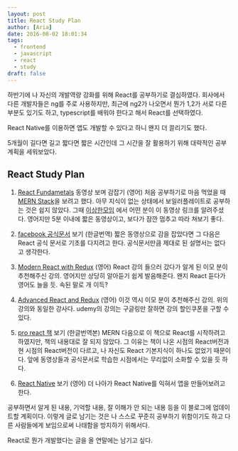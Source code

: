 ```yaml
---
layout: post
title: React Study Plan
author: [Aria]
date: 2016-08-02 18:01:34
tags:
  - frontend
  - javascript
  - react
  - study
draft: false
---
```


하반기에 나 자신의 개발역량 강화를 위해 React를 공부하기로 결심하였다.
회사에서 다른 개발자들은 ng를 주로 사용하지만, 최근에 ng2가 나오면서 뭔가 1,2가
서로 다른 부분도 있기도 하고, typescript를 배워야 한다고 해서 React를 선택하였다.

React Native를 이용하면 앱도 개발할 수 있다고 하니 왠지 더 끌리기도 했다.

5개월이 길다면 길고 짧다면 짧은 시간인데 그 시간을 잘 활용하기 위해 대략적인
공부 계획을 세워보았다.

## React Study Plan
1.  [React Fundametals](https://egghead.io/courses/react-fundamentals) 동영상 보며 감잡기 (영어)
처음 공부하기로 마음 먹었을 때 [MERN Stack](http://mern.io)을 보려고 했다.
아무 지식이 없는 상태에서 보일러플레이트로 공부하는 것은 쉽지 않았다. 
그때 [이상한모임](https://docs.google.com/forms/d/e/1FAIpQLSdLhE3lZ8YqJz4F_2KLkKvm8Jg4g0BRFXEoTeyCuMv2LFW2_A/viewform?c=0&w=1) 에서 어떤 분이 이 동영상 링크를 알려주셨다. 
영어지만 5분 이내에 짧은 동영상이고, 보다가 잠깐 멈추고 따라 쳐보기 좋다.

2. [facebook 공식문서](https://facebook.github.io/react/docs/getting-started-ko-KR.html) 보기 (한글번역)
짧은 동영상으로 감을 잡았다면 그 다음은 React 공식 문서로 기초를 다지려고 한다.
공식문서만큼 제대로 된 설명서는 없다고 생각한다.

3. [Modern React with Redux](https://www.udemy.com/react-redux/learn/v4/overview) (영어)
React 강의 들으러 갔다가 알게 된 이모 분이 추천해주신 강의. 영어지만 상당히 알아듣기 쉽게 발음해준다.
왠지 React 듣다가 영어도 늘을 듯. 속된 말로 개 이득?

4. [Advanced React and Redux](https://www.udemy.com/react-redux-tutorial/learn/v4/overview) (영어)
이것 역시 이모 분이 추천해주신 강의. 위의 강의와 동일한 강사다. 
udemy의 강의는 구글링만 잘하면 강의 할인쿠폰을 구할 수 있다. 

5. [pro react 책](http://www.aladin.co.kr/shop/wproduct.aspx?ItemId=84599144) 보기 (한글번역본)
MERN 다음으로 이 책으로 React를 시작하려고 하였지만, 책의 내용대로 잘 되지 않았다. 
그 이유는 책이 나온 시점의 React버전과 현 시점의 React버전이 다르고, 
나 자신도 React 기본지식이 하나도 없었기 때문이다.
앞에 동영상들과 공식문서로 학습한 시점에서는 무리없이 소화할 수 있을 듯 하다.

6. [React Native](https://facebook.github.io/react-native/docs/getting-started.html#content) 보기 (영어)
더 나아가 React Native를 익혀서 앱을 만들어보려고 한다.

공부하면서 알게 된 내용, 기억할 내용, 잘 이해가 안 되는 내용 등을 이 블로그에 업데이트할 계획이다.
이렇게 글로 남기는 것은 나 스스로 꾸준히 공부하기 위함이기도 하고 다른 사람들에게 보임으로써 나태함을
방지하기 위해서다. 

React로 뭔가 개발했다는 글을 올 연말에는 남기고 싶다.
